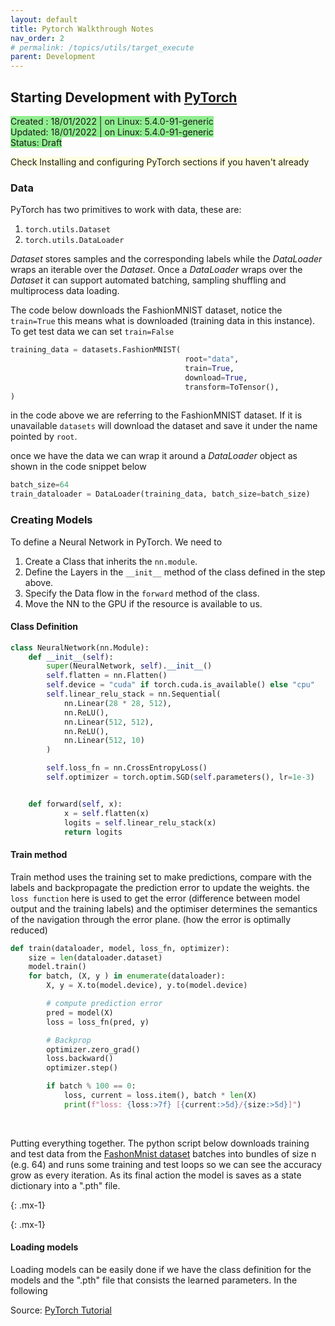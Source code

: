 ```yaml
---
layout: default
title: Pytorch Walkthrough Notes
nav_order: 2 
# permalink: /topics/utils/target_execute
parent: Development
---
```


## Starting Development with [PyTorch][PYTORCH]
<span style="background-color:LightGreen">
Created : 18/01/2022 | on Linux: 5.4.0-91-generic <br />
Updated: 18/01/2022 | on Linux: 5.4.0-91-generic <br />
Status: Draft
</span>

<span style="background-color:LightYellow"> Check Installing and configuring PyTorch sections if you haven't already </span>

### Data
PyTorch has two primitives to work with data, these are:
1. `torch.utils.Dataset`
2. `torch.utils.DataLoader`

*Dataset* stores samples and the corresponding labels while the *DataLoader* wraps an iterable over the *Dataset*. Once a
*DataLoader* wraps over the *Dataset* it can support automated batching, sampling shuffling and multiprocess data loading. 

The code below downloads the FashionMNIST dataset, notice the `train=True` this means what is downloaded (training data in this instance). To get test data 
we can set `train=False` 

```python
training_data = datasets.FashionMNIST(
                                       root="data",
                                       train=True,
                                       download=True,
                                       transform=ToTensor(),
)
```

in the code above we are referring to the FashionMNIST dataset. If it is unavailable `datasets` will download the dataset and save it under the name pointed by `root`.

once we have the data we can wrap it around a *DataLoader* object as shown in the code snippet below 

```python
batch_size=64
train_dataloader = DataLoader(training_data, batch_size=batch_size)
```

### Creating Models
To define a Neural Network in PyTorch. We need to

1. Create a Class that inherits the `nn.module`.
2. Define the Layers in the `__init__` method of the class defined in the step above.
3. Specify the Data flow in the `forward` method of the class.
4. Move the NN to the GPU if the resource is available to us. 

#### Class Definition

```python
class NeuralNetwork(nn.Module):
    def __init__(self):
        super(NeuralNetwork, self).__init__()
        self.flatten = nn.Flatten()
        self.device = "cuda" if torch.cuda.is_available() else "cpu"
        self.linear_relu_stack = nn.Sequential(
            nn.Linear(28 * 28, 512),
            nn.ReLU(),
            nn.Linear(512, 512),
            nn.ReLU(),
            nn.Linear(512, 10)
        )

        self.loss_fn = nn.CrossEntropyLoss()
        self.optimizer = torch.optim.SGD(self.parameters(), lr=1e-3)


    def forward(self, x):
            x = self.flatten(x)
            logits = self.linear_relu_stack(x)
            return logits


```

#### Train method

Train method uses the training set to make predictions, compare with the labels and backpropagate the prediction error to update the weights. 
the `loss function` here is used to get the error (difference between model output and the training labels) and the optimiser determines the semantics of the navigation through the error 
plane. (how the error is optimally reduced) 


```python
def train(dataloader, model, loss_fn, optimizer):
    size = len(dataloader.dataset)
    model.train()
    for batch, (X, y ) in enumerate(dataloader):
        X, y = X.to(model.device), y.to(model.device)

        # compute prediction error 
        pred = model(X)
        loss = loss_fn(pred, y)

        # Backprop
        optimizer.zero_grad()
        loss.backward()
        optimizer.step()

        if batch % 100 == 0:
            loss, current = loss.item(), batch * len(X)
            print(f"loss: {loss:>7f} [{current:>5d}/{size:>5d}]")
```


 <br />

Putting everything together. The python script below downloads training and test data from the [FashonMnist dataset][FashonMnist-dataset] 
batches into bundles of size n (e.g. 64) and runs some training and test loops so we can see the accuracy grow as every iteration. As its final action the model is saves as a state dictionary into a ".pth" file.

{: .mx-1}
<script src="https://gist.github.com/ganindu7/351906087bd899193c9115c2be8b9187.js?file=quickstart.py"></script>
{: .mx-1}


#### Loading models

Loading models can be easily done if we have the class definition for the models and the ".pth" file that consists the learned parameters. 
In the following 

<script src="https://gist.github.com/ganindu7/351906087bd899193c9115c2be8b9187.js?file=loading_models.py"></script>



Source: [PyTorch Tutorial][PyTorch-Tutorial]

[JETSON-URL]: https://developer.nvidia.com/embedded/jetson-agx-xavier-developer-kit
[PYTORCH]: https://pytorch.org
[NVIDIA-PYTORCH-GUIDE]: https://forums.developer.nvidia.com/t/pytorch-for-jetson-version-1-9-0-now-available/72048
[PyTorch-Tutorial]: https://pytorch.org/tutorials/beginner/basics/quickstart_tutorial.html
[FashonMnist-dataset]: https://github.com/zalandoresearch/fashion-mnist

